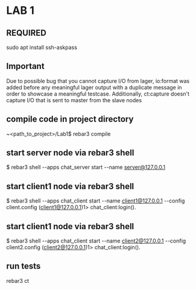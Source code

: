 # LAB 1

## REQUIRED
sudo apt install ssh-askpass

## Important
Due to possible bug that you cannot capture I/O from lager, io:format was added before any meaningful lager output with a duplicate message in order to showcase a meaningful testcase.
Additionally, ct:capture doesn't capture I/O that is sent to master from the slave nodes

## compile code in project directory
~<path_to_project>/Lab1$ rebar3 compile
## start server node via rebar3 shell
$ rebar3 shell --apps chat_server start --name server@127.0.0.1
## start client1 node via rebar3 shell
$ rebar3 shell --apps chat_client start --name client1@127.0.0.1 --config client.config
(client1@127.0.0.1)1> chat_client:login().
## start client1 node via rebar3 shell
$ rebar3 shell --apps chat_client start --name client2@127.0.0.1 --config client2.config
(client2@127.0.0.1)1> chat_client:login().
## run tests
rebar3 ct
